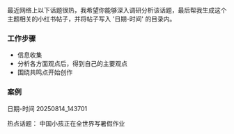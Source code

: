 最近网络上以下话题很热，我希望你能够深入调研分析该话题，最后帮我生成这个主题相关的小红书帖子，并将帖子写入 '日期-时间' 的目录内。
### 工作步骤
- 信息收集
- 分析各方面观点后，得到自己的主要观点
- 围绕共鸣点开始创作

### 案例
日期-时间 20250814_143701

热点话题：
中国小孩正在全世界写暑假作业